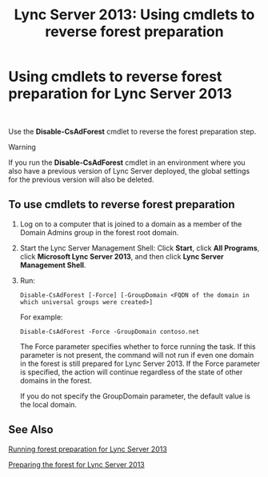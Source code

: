 ﻿---
title: 'Lync Server 2013: Using cmdlets to reverse forest preparation'
TOCTitle: Using cmdlets to reverse forest preparation
ms:assetid: f48c7eb3-ccb0-48e6-ac79-ab7c7062b9d3
ms:mtpsurl: https://technet.microsoft.com/en-us/library/Gg413024(v=OCS.15)
ms:contentKeyID: 48185822
ms.date: 07/23/2014
mtps_version: v=OCS.15
---

# Using cmdlets to reverse forest preparation for Lync Server 2013

 


Use the **Disable-CsAdForest** cmdlet to reverse the forest preparation step.


> [!WARNING]
> If you run the <STRONG>Disable-CsAdForest</STRONG> cmdlet in an environment where you also have a previous version of Lync Server deployed, the global settings for the previous version will also be deleted.



## To use cmdlets to reverse forest preparation

1.  Log on to a computer that is joined to a domain as a member of the Domain Admins group in the forest root domain.

2.  Start the Lync Server Management Shell: Click **Start**, click **All Programs**, click **Microsoft Lync Server 2013**, and then click **Lync Server Management Shell**.

3.  Run:
    
        Disable-CsAdForest [-Force] [-GroupDomain <FQDN of the domain in which universal groups were created>]
    
    For example:
    
        Disable-CsAdForest -Force -GroupDomain contoso.net
    
    The Force parameter specifies whether to force running the task. If this parameter is not present, the command will not run if even one domain in the forest is still prepared for Lync Server 2013. If the Force parameter is specified, the action will continue regardless of the state of other domains in the forest.
    
    If you do not specify the GroupDomain parameter, the default value is the local domain.

## See Also


[Running forest preparation for Lync Server 2013](lync-server-2013-running-forest-preparation.md)  


[Preparing the forest for Lync Server 2013](lync-server-2013-preparing-the-forest.md)

